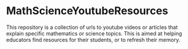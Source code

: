 # MathScienceYoutubeResources
This repository is a collection of urls to youtube videos or articles that explain specific mathematics or science topics. This is aimed at helping educators find resources for their students, or to refresh their memory. 
